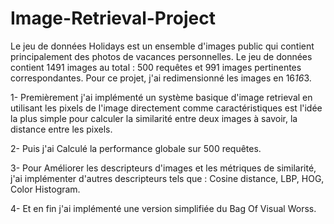 # Image-Retrieval-Project

Le jeu de données Holidays est un ensemble d'images public  qui contient principalement des photos de vacances personnelles. Le jeu de données contient
1491 images au total : 500 requêtes et 991 images pertinentes correspondantes. Pour ce projet, j'ai redimensionné les images en 16*16*3.

1- Premièrement j'ai implémenté un système basique d'image retrieval en utilisant les pixels de l'image directement comme caractéristiques est l'idée la plus simple pour calculer la similarité entre deux images à savoir, la distance entre les pixels.

2- Puis j'ai Calculé la performance globale sur 500 requêtes.

3- Pour Améliorer les descripteurs d'images et les métriques de similarité, j'ai implémenter d'autres descripteurs tels que : Cosine distance, LBP, HOG, Color Histogram.

4- Et en fin j'ai implémenté une version simplifiée du Bag Of Visual Worss.
